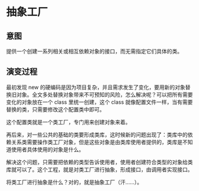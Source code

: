 # 抽象工厂

## 意图

提供一个创建一系列相关或相互依赖对象的接口，而无需指定它们具体的类。

## 演变过程

最初发现 new 的硬编码是因为项目复杂，并且需求发生了变化，要用新的对象替换旧对象。全文多处替换对象带来不可预知的风险，怎么解决呢？可以把所有需要变化的对象放在一个 class 里统一创建，这个 class 就像配置文件一样，当有需要替换的类，只需要修改这个配置类中即可。

这个配置类就是一个类工厂，专门用来创建对象来着。

再后来，对一些公共的基础的类要形成类库，这时候新的问题出现了：类库中的依赖关系类需要操作类工厂对象，但是这些对象是由类库使用者提供的，类库是不知道使用者具体使用的对象是什么。

解决这个问题，只需要把依赖的类型告诉使用者，使用者创建符合类型的对象给类库就可以了。这个工程，就是对类工厂进行抽象，形成接口，由调用者实现接口。

将类工厂进行抽象是什么？对的，就是抽象工厂（汗……）。



